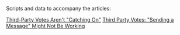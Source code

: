 Scripts and data to accompany the articles:

[Third-Party Votes Aren't "Catching On"](https://medium.com/@capwriting/third-party-votes-arent-catching-on-cd669c18ac35)
[Third Party Votes: "Sending a Message" Might Not Be Working](https://medium.com/@capwriting/third-party-votes-sending-a-message-might-not-be-working-d989e648bcb)